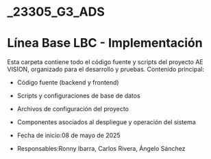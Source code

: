 # _23305_G3_ADS

# Línea Base LBC - Implementación
Esta carpeta contiene todo el código fuente y scripts del proyecto AE VISION, organizado para el desarrollo y pruebas.
Contenido principal:

* Código fuente (backend y frontend)
* Scripts y configuraciones de base de datos
* Archivos de configuración del proyecto
* Componentes asociados al despliegue y operación del sistema

* Fecha de inicio:08 de mayo de 2025
* Responsables:Ronny Ibarra, Carlos Rivera, Ángelo Sánchez
